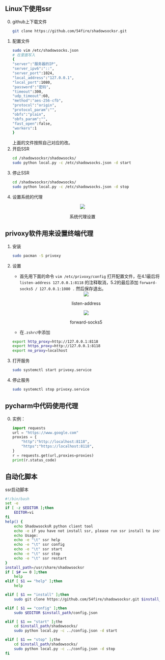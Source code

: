 ## Linux下使用ssr
0. github上下载文件
	```sh
	git clone https://github.com/54fire/shadowsocksr.git
	```
1. 配置文件
	```sh
	sudo vim /etc/shadowsocks.json
	# 在里面写入
	{
	"server":"服务器的IP",
	"server_ipv6":"::",
	"server_port":1024,
	"local_address":"127.0.0.1",
	"local_port":1080,
	"password":"密码",
	"timeout":300,
	"udp_timeout":60,
	"method":"aes-256-cfb",
	"protocol":"origin",
	"protocol_param":"",
	"obfs":"plain",
	"obfs_param":"",
	"fast_open":false,
	"workers":1
	}
	```
	上面的文件按照自己对应的改。
2. 开启SSR
	```sh
	cd /shadowsocksr/shadowsocks/
	sudo python local.py -c /etc/shadowsocks.json -d start
	```
3. 停止SSR
	```sh
	cd /shadowsocksr/shadowsocks/
	sudo python local.py -c /etc/shadowsocks.json -d stop
	```
4. 设置系统的代理  
<div align="center">

<img src="http://a2.qpic.cn/psb?/V14B2Pkn3UelWh/78DJfucU8kNSlXaNhSug1RlB0YS8ZmvGsx68DpBVYjo!/m/dDEBAAAAAAAAnull&bo=ywGNAQAAAAADB2Q!&rf=photolist&t=5">

系统代理设置

</div>

## privoxy软件用来设置终端代理
1. 安装
	```sh
	sudo pacman -S privoxy
	```
1. 设置

	- 首先用下面的命令 `vim /etc/privoxy/config` 打开配置文件，在4.1最后将 `listen-address 127.0.0.1:8118` 的注释取消，5.2的最后添加 `forward-socks5 / 127.0.0.1:1080 .` 然后保存退出。
	<div align="center"><img src="http://a1.qpic.cn/psb?/V14B2Pkn3UelWh/FlysQrxtaNbHvoBdxH8tCpXPdk1XiqDKsjfGxweD8BI!/m/dFQBAAAAAAAAnull&bo=jgGSAAAAAAADBz8!&rf=photolist&t=5">
	
	listen-address</div>
	<div align="center"><img src="http://a4.qpic.cn/psb?/V14B2Pkn3UelWh/F7rnWDLTiLcg0mXMlAYyVCzaGM1diDXHbj695d8R02U!/m/dDcBAAAAAAAAnull&bo=iQF6AAAAAAADB9A!&rf=photolist&t=5">

	forward-socks5</div>

	- 在`.zshrc`中添加
	```sh
	export http_proxy=http://127.0.0.1:8118
	export https_proxy=http://127.0.0.1:8118
	export no_proxy=localhost
	```
2. 打开服务
	```sh
	sudo systemctl start privoxy.service
	```
3. 停止服务
	```sh
	sudo systemctl stop privoxy.service
	```
## pycharm中代码使用代理
0. 实例：
   ```python
   import requests
   url = "https://www.google.com"
   proxies = {
	   "http":"http://localhost:8118",
	   "https":"https://localhost:8118",
   }
   r = requests.get(url,proxies=proxies)
   print(r.status_code)
   ```

## 自动化脚本
ssr启动脚本
```sh
#!/bin/bash
set -e 
if [ -z $EDITOR ];then
	EDITOR=vi
fi
help() {
	echo ShadowsocksR python client tool
	echo -e if you have not install ssr, please run ssr install to install it
	echo Usage:
	echo -e "\t" ssr help
	echo -e "\t" ssr config
	echo -e "\t" ssr start
	echo -e "\t" ssr stop
	echo -e "\t" ssr restart
}
install_path=/usr/share/shadowsocksr
if [ $# == 0 ];then
	help
elif [ $1 == "help" ];then
	help

elif [ $1 == "install" ];then
	sudo git clone https://github.com/54fire/shadowsocksr.git $install_path

elif [ $1 == "config" ];then
	sudo $EDITOR $install_path/config.json

elif [ $1 == "start" ];the
	cd $install_path/shadowsocks/
	sudo python local.py -c ../config.json -d start

elif [ $1 == "stop" ];the
	cd $install_path/shadowsocks/
	sudo python local.py -c ../config.json -d stop
fi
```